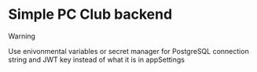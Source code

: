 # Simple PC Club backend
> [!WARNING]
> Use enivonmental variables or secret manager for PostgreSQL connection string and JWT key instead of what it is in appSettings
